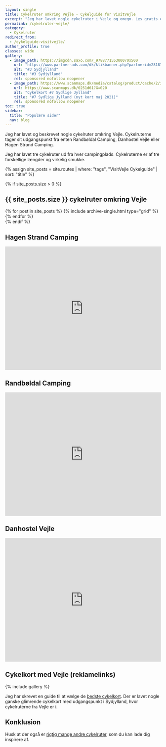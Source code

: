 ```yaml
---
layout: single
title: Cykelruter omkring Vejle - Cykelguide for VisitVejle
excerpt: "Jeg har lavet nogle cykelruter i Vejle og omegn. Læs gratis om alle cykelruterne, når du planlægger din cykelferie og vil have cykeloplevelser i Vejle og omegn."
permalink: /cykelruter-vejle/
category:
  - Cykelruter
redirect_from:
  - /cykelguide-visitvejle/
author_profile: true
classes: wide
gallery:
  - image_path: https://imgcdn.saxo.com/_9788771553000/0x500
    url: "https://www.partner-ads.com/dk/klikbanner.php?partnerid=28187&bannerid=43264&htmlurl=https://www.saxo.com/dk/cykelkortserie-danmark-3-sydjylland_ukendt_9788771553000"
    alt: "#3 Sydjylland"
    title: "#3 Sydjylland"
    rel: sponsored nofollow noopener
  - image_path: https://www.scanmaps.dk/media/catalog/product/cache/2/image/650x650/9df78eab33525d08d6e5fb8d27136e95/c/y/cykelkort_forside_sydlige_jylland.jpg
    url: https://www.scanmaps.dk/0251d61?G=020
    alt: "Cykelkort #7 Sydlige Jylland"
    title: "#7 Sydlige Jylland (nyt kort maj 2021)"
    rel: sponsored nofollow noopener
toc: true
sidebar:
  title: "Populære sider"
  nav: blog
---
```


Jeg har lavet og beskrevet nogle cykelruter omkring Vejle. Cykelruterne tager sit udgangspunkt fra enten Randbøldal Camping, Danhostel Vejle eller Hagen Strand Camping.

Jeg har lavet tre cykelruter ud fra hver campingplads. Cykelruterne er af tre forskellige længder og virkelig smukke.

{% assign site_posts = site.routes | where: "tags", "VisitVejle Cykelguide" | sort: "title" %}

{% if site_posts.size > 0 %}
<h2>{{ site_posts.size }} cykelruter omkring Vejle</h2>
<div class="feature__wrapper">
  {% for post in site_posts %}
    {% include archive-single.html type="grid" %}
  {% endfor %}
</div>
{% endif %}

<div class="feature__wrapper">

<h2>Hagen Strand Camping</h2>

<iframe class="alltrails" src="https://www.alltrails.com/widget/list/hagen-strand-camping?u=m" width="100%" height="400" frameborder="0" scrolling="no" marginheight="0" marginwidth="0" title="AllTrails: Trail Guides and Maps for Hiking, Camping, and Running"></iframe>

<h2>Randbøldal Camping</h2>

<iframe class="alltrails" src="https://www.alltrails.com/widget/list/randboldal-camping?u=m" width="100%" height="400" frameborder="0" scrolling="no" marginheight="0" marginwidth="0" title="AllTrails: Trail Guides and Maps for Hiking, Camping, and Running"></iframe>

<h2>Danhostel Vejle</h2>

<iframe class="alltrails" src="https://www.alltrails.com/widget/list/danhostel-vejle?u=m" width="100%" height="400" frameborder="0" scrolling="no" marginheight="0" marginwidth="0" title="AllTrails: Trail Guides and Maps for Hiking, Camping, and Running"></iframe>

</div>

## Cykelkort med Vejle (reklamelinks)

{% include gallery %}

Jeg har skrevet en guide til at vælge de [bedste cykelkort](/cykelkort/). Der er lavet nogle ganske glimrende cykelkort med udgangspunkt i Sydjylland, hvor cykelruterne fra Vejle er i.

## Konklusion

Husk at der også er [rigtig mange andre cykelruter](/cykelruter-danmark/), som du kan lade dig inspirere af.
